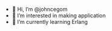 - 👋 Hi, I’m @johncegom
- 👀 I’m interested in making application
- 🌱 I’m currently learning Erlang

<!---
johncegom/johncegom is a ✨ special ✨ repository because its `README.md` (this file) appears on your GitHub profile.
You can click the Preview link to take a look at your changes.
--->
